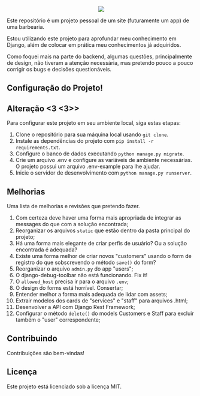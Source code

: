 <p align="center">
  <img src="https://github.com/wsvincent/awesome-django/raw/main/assets/django-logo-negative.svg" />
</p>

Este repositório é um projeto pessoal de um site (futuramente um app) de uma barbearia.

Estou utilizando este projeto para aprofundar meu conhecimento em Django, além de colocar em prática meu conhecimentos já adquiridos.

Como foquei mais na parte do backend, algumas questões, principalmente de design, não tiveram a atenção necessária, mas pretendo pouco a pouco corrigir os bugs e decisões questionáveis.


## Configuração do Projeto!
## Alteração <3 <3>>
Para configurar este projeto em seu ambiente local, siga estas etapas:

1. Clone o repositório para sua máquina local usando `git clone`.
2. Instale as dependências do projeto com `pip install -r requirements.txt`.
3. Configure o banco de dados executando `python manage.py migrate`.
4. Crie um arquivo .env e configure as variáveis de ambiente necessárias. O projeto possui um arquivo .env-example para lhe ajudar.
5. Inicie o servidor de desenvolvimento com `python manage.py runserver`.

## Melhorias
Uma lista de melhorias e revisões que pretendo fazer.

1. Com certeza deve haver uma forma mais apropriada de integrar as messages do que com a solução encontrada;
2. Reorganizar os arquivos `static` que estão dentro da pasta principal do projeto;
3. Há uma forma mais elegante de criar perfis de usuário? Ou a solução encontrada é adequada?
4. Existe uma forma melhor de criar novos "customers" usando o form de registro do que sobscrevendo o método `save()` do form?
5. Reorganizar o arquivo `admin.py` do app "users";
6. O django-debug-toolbar não está funcionando. Fix it!
7. O `allowed_host` precisa ir para o arquivo `.env`;
8. O design do forms está horrível. Consertar;
9. Entender melhor a forma mais adequada de lidar com assets;
10. Extrair modelos dos cards de "services" e "staff" para arquivos .html;
11. Desenvolver a API com Django Rest Framework;
12. Configurar o método `delete()` do models Customers e Staff para excluir também o "user" correspondente;

## Contribuindo
Contribuições são bem-vindas!

## Licença
Este projeto está licenciado sob a licença MIT.

